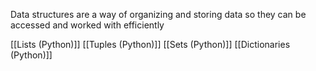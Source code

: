 Data structures are a way of organizing and storing data so they can be accessed and worked with efficiently

[[Lists (Python)]]
[[Tuples (Python)]]
[[Sets (Python)]]
[[Dictionaries (Python)]]
